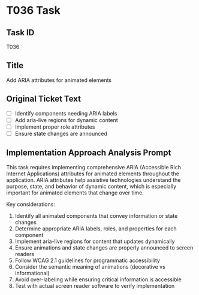 # T036 Task

## Task ID

T036

## Title

Add ARIA attributes for animated elements

## Original Ticket Text

- [ ] Identify components needing ARIA labels
- [ ] Add aria-live regions for dynamic content
- [ ] Implement proper role attributes
- [ ] Ensure state changes are announced

## Implementation Approach Analysis Prompt

This task requires implementing comprehensive ARIA (Accessible Rich Internet Applications) attributes for animated elements throughout the application. ARIA attributes help assistive technologies understand the purpose, state, and behavior of dynamic content, which is especially important for animated elements that change over time.

Key considerations:

1. Identify all animated components that convey information or state changes
2. Determine appropriate ARIA labels, roles, and properties for each component
3. Implement aria-live regions for content that updates dynamically
4. Ensure animations and state changes are properly announced to screen readers
5. Follow WCAG 2.1 guidelines for programmatic accessibility
6. Consider the semantic meaning of animations (decorative vs informational)
7. Avoid over-labeling while ensuring critical information is accessible
8. Test with actual screen reader software to verify implementation
